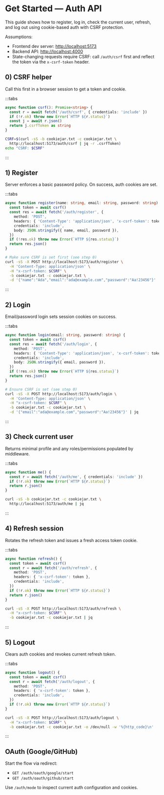 # Get Started — Auth API

This guide shows how to register, log in, check the current user, refresh, and log out using cookie-based auth with CSRF protection.

Assumptions:

- Frontend dev server: <http://localhost:5173>
- Backend API: <http://localhost:4000>
- State-changing requests require CSRF: call `/auth/csrf` first and reflect the token via the `x-csrf-token` header.

## 0) CSRF helper

Call this first in a browser session to get a token and cookie.

:::tabs

```ts title=TypeScript
async function csrf(): Promise<string> {
  const r = await fetch('/auth/csrf', { credentials: 'include' })
  if (!r.ok) throw new Error(`HTTP ${r.status}`)
  const j = await r.json()
  return j.csrfToken as string
}
```

```bash title=cURL
CSRF=$(curl -sS -b cookiejar.txt -c cookiejar.txt \
  http://localhost:5173/auth/csrf | jq -r .csrfToken)
echo "CSRF: $CSRF"
```

:::

## 1) Register

Server enforces a basic password policy. On success, auth cookies are set.

:::tabs

```ts title=TypeScript
async function register(name: string, email: string, password: string) {
  const token = await csrf()
  const res = await fetch('/auth/register', {
    method: 'POST',
    headers: { 'Content-Type': 'application/json', 'x-csrf-token': token },
    credentials: 'include',
    body: JSON.stringify({ name, email, password }),
  })
  if (!res.ok) throw new Error(`HTTP ${res.status}`)
  return res.json()
}
```

```bash title=cURL
# Make sure CSRF is set first (see step 0)
curl -sS -X POST http://localhost:5173/auth/register \
  -H 'Content-Type: application/json' \
  -H "x-csrf-token: $CSRF" \
  -b cookiejar.txt -c cookiejar.txt \
  -d '{"name":"Ada","email":"ada@example.com","password":"Aa!23456"}' | jq
```

:::

## 2) Login

Email/password login sets session cookies on success.

:::tabs

```ts title=TypeScript
async function login(email: string, password: string) {
  const token = await csrf()
  const res = await fetch('/auth/login', {
    method: 'POST',
    headers: { 'Content-Type': 'application/json', 'x-csrf-token': token },
    credentials: 'include',
    body: JSON.stringify({ email, password }),
  })
  if (!res.ok) throw new Error(`HTTP ${res.status}`)
  return res.json()
}
```

```bash title=cURL
# Ensure CSRF is set (see step 0)
curl -sS -X POST http://localhost:5173/auth/login \
  -H 'Content-Type: application/json' \
  -H "x-csrf-token: $CSRF" \
  -b cookiejar.txt -c cookiejar.txt \
  -d '{"email":"ada@example.com","password":"Aa!23456"}' | jq
```

:::

## 3) Check current user

Returns minimal profile and any roles/permissions populated by middleware.

:::tabs

```ts title=TypeScript
async function me() {
  const r = await fetch('/auth/me', { credentials: 'include' })
  if (!r.ok) throw new Error(`HTTP ${r.status}`)
  return r.json()
}
```

```bash title=cURL
curl -sS -b cookiejar.txt -c cookiejar.txt \
  http://localhost:5173/auth/me | jq
```

:::

## 4) Refresh session

Rotates the refresh token and issues a fresh access token cookie.

:::tabs

```ts title=TypeScript
async function refresh() {
  const token = await csrf()
  const r = await fetch('/auth/refresh', {
    method: 'POST',
    headers: { 'x-csrf-token': token },
    credentials: 'include',
  })
  if (!r.ok) throw new Error(`HTTP ${r.status}`)
  return r.json()
}
```

```bash title=cURL
curl -sS -X POST http://localhost:5173/auth/refresh \
  -H "x-csrf-token: $CSRF" \
  -b cookiejar.txt -c cookiejar.txt | jq
```

:::

## 5) Logout

Clears auth cookies and revokes current refresh token.

:::tabs

```ts title=TypeScript
async function logout() {
  const token = await csrf()
  const r = await fetch('/auth/logout', {
    method: 'POST',
    headers: { 'x-csrf-token': token },
    credentials: 'include',
  })
  if (!r.ok) throw new Error(`HTTP ${r.status}`)
}
```

```bash title=cURL
curl -sS -X POST http://localhost:5173/auth/logout \
  -H "x-csrf-token: $CSRF" \
  -b cookiejar.txt -c cookiejar.txt -o /dev/null -w '%{http_code}\n'
```

:::

## OAuth (Google/GitHub)

Start the flow via redirect:

- `GET /auth/oauth/google/start`
- `GET /auth/oauth/github/start`

Use `/auth/mode` to inspect current auth configuration and cookies.
